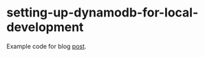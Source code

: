 # setting-up-dynamodb-for-local-development
Example code for blog [post](https://johnmackenzie.co.uk/post/setting-up-dynamodb-for-local-development/).
